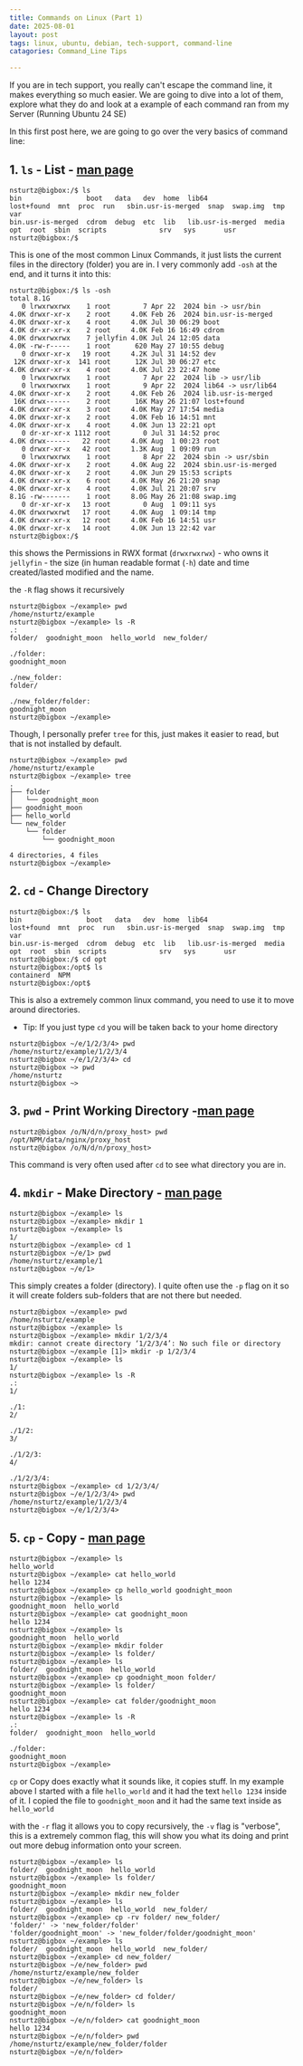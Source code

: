 ```yaml
---
title: Commands on Linux (Part 1)
date: 2025-08-01
layout: post
tags: linux, ubuntu, debian, tech-support, command-line
catagories: Command_Line Tips

---
```


If you are in tech support, you really can't escape the command line, it makes everything so much easier. We are going to dive into a lot of them, explore what they do and look at a example of each command ran from my Server (Running Ubuntu 24 SE) 


In this first post here, we are going to go over the very basics of command line:


## 1. `ls` - List - [man page](https://linux.die.net/man/1/ls)
```
nsturtz@bigbox:/$ ls
bin                boot   data   dev  home  lib64              lost+found  mnt  proc  run   sbin.usr-is-merged  snap  swap.img  tmp  var
bin.usr-is-merged  cdrom  debug  etc  lib   lib.usr-is-merged  media       opt  root  sbin  scripts             srv   sys       usr
nsturtz@bigbox:/$ 
```
This is one of the most common Linux Commands, it just lists the current files in the directory (folder) you are in. 
I very commonly add `-osh` at the end, and it turns it into this:
```
nsturtz@bigbox:/$ ls -osh 
total 8.1G
   0 lrwxrwxrwx    1 root        7 Apr 22  2024 bin -> usr/bin
4.0K drwxr-xr-x    2 root     4.0K Feb 26  2024 bin.usr-is-merged
4.0K drwxr-xr-x    4 root     4.0K Jul 30 06:29 boot
4.0K dr-xr-xr-x    2 root     4.0K Feb 16 16:49 cdrom
4.0K drwxrwxrwx    7 jellyfin 4.0K Jul 24 12:05 data
4.0K -rw-r-----    1 root      620 May 27 10:55 debug
   0 drwxr-xr-x   19 root     4.2K Jul 31 14:52 dev
 12K drwxr-xr-x  141 root      12K Jul 30 06:27 etc
4.0K drwxr-xr-x    4 root     4.0K Jul 23 22:47 home
   0 lrwxrwxrwx    1 root        7 Apr 22  2024 lib -> usr/lib
   0 lrwxrwxrwx    1 root        9 Apr 22  2024 lib64 -> usr/lib64
4.0K drwxr-xr-x    2 root     4.0K Feb 26  2024 lib.usr-is-merged
 16K drwx------    2 root      16K May 26 21:07 lost+found
4.0K drwxr-xr-x    3 root     4.0K May 27 17:54 media
4.0K drwxr-xr-x    2 root     4.0K Feb 16 14:51 mnt
4.0K drwxr-xr-x    4 root     4.0K Jun 13 22:21 opt
   0 dr-xr-xr-x 1112 root        0 Jul 31 14:52 proc
4.0K drwx------   22 root     4.0K Aug  1 00:23 root
   0 drwxr-xr-x   42 root     1.3K Aug  1 09:09 run
   0 lrwxrwxrwx    1 root        8 Apr 22  2024 sbin -> usr/sbin
4.0K drwxr-xr-x    2 root     4.0K Aug 22  2024 sbin.usr-is-merged
4.0K drwxr-xr-x    2 root     4.0K Jun 29 15:53 scripts
4.0K drwxr-xr-x    6 root     4.0K May 26 21:20 snap
4.0K drwxr-xr-x    4 root     4.0K Jul 21 20:07 srv
8.1G -rw-------    1 root     8.0G May 26 21:08 swap.img
   0 dr-xr-xr-x   13 root        0 Aug  1 09:11 sys
4.0K drwxrwxrwt   17 root     4.0K Aug  1 09:14 tmp
4.0K drwxr-xr-x   12 root     4.0K Feb 16 14:51 usr
4.0K drwxr-xr-x   14 root     4.0K Jun 13 22:42 var
nsturtz@bigbox:/$ 
```
this shows the Permissions in RWX format (`drwxrwxrwx`) - who owns it `jellyfin` -  the size (in human readable format (`-h`)  date and time created/lasted modified  and the name.

the `-R` flag shows it recursively
```
nsturtz@bigbox ~/example> pwd
/home/nsturtz/example
nsturtz@bigbox ~/example> ls -R 
.:
folder/  goodnight_moon  hello_world  new_folder/

./folder:
goodnight_moon

./new_folder:
folder/

./new_folder/folder:
goodnight_moon
nsturtz@bigbox ~/example> 
``` 

Though, I personally prefer `tree` for this, just makes it easier to read, but that is not installed by default. 

```
nsturtz@bigbox ~/example> pwd
/home/nsturtz/example
nsturtz@bigbox ~/example> tree
.
├── folder
│   └── goodnight_moon
├── goodnight_moon
├── hello_world
└── new_folder
    └── folder
        └── goodnight_moon

4 directories, 4 files
nsturtz@bigbox ~/example> 
```

## 2. `cd` - Change Directory 
```
nsturtz@bigbox:/$ ls 
bin                boot   data   dev  home  lib64              lost+found  mnt  proc  run   sbin.usr-is-merged  snap  swap.img  tmp  var
bin.usr-is-merged  cdrom  debug  etc  lib   lib.usr-is-merged  media       opt  root  sbin  scripts             srv   sys       usr
nsturtz@bigbox:/$ cd opt
nsturtz@bigbox:/opt$ ls
containerd  NPM
nsturtz@bigbox:/opt$ 
```
This is also a extremely common linux command, you need to use it to move around directories. 

- Tip: If you just type `cd` you will be taken back to your home directory 

```
nsturtz@bigbox ~/e/1/2/3/4> pwd 
/home/nsturtz/example/1/2/3/4
nsturtz@bigbox ~/e/1/2/3/4> cd 
nsturtz@bigbox ~> pwd
/home/nsturtz
nsturtz@bigbox ~> 
```

## 3. `pwd` - Print Working Directory -[man page](https://linux.die.net/man/1/pwd)
```
nsturtz@bigbox /o/N/d/n/proxy_host> pwd
/opt/NPM/data/nginx/proxy_host
nsturtz@bigbox /o/N/d/n/proxy_host> 
```
This command is very often used after `cd`  to see what directory you are in.
## 4. `mkdir` - Make Directory - [man page](https://linux.die.net/man/1/mkdir)
```
nsturtz@bigbox ~/example> ls
nsturtz@bigbox ~/example> mkdir 1
nsturtz@bigbox ~/example> ls
1/
nsturtz@bigbox ~/example> cd 1
nsturtz@bigbox ~/e/1> pwd
/home/nsturtz/example/1
nsturtz@bigbox ~/e/1> 
```
This simply creates a folder (directory). 
I quite often use the `-p` flag on it so it will create folders sub-folders that are not there but needed. 
```
nsturtz@bigbox ~/example> pwd 
/home/nsturtz/example
nsturtz@bigbox ~/example> ls 
nsturtz@bigbox ~/example> mkdir 1/2/3/4
mkdir: cannot create directory ‘1/2/3/4’: No such file or directory
nsturtz@bigbox ~/example [1]> mkdir -p 1/2/3/4
nsturtz@bigbox ~/example> ls
1/
nsturtz@bigbox ~/example> ls -R 
.:
1/

./1:
2/

./1/2:
3/

./1/2/3:
4/

./1/2/3/4:
nsturtz@bigbox ~/example> cd 1/2/3/4/
nsturtz@bigbox ~/e/1/2/3/4> pwd
/home/nsturtz/example/1/2/3/4
nsturtz@bigbox ~/e/1/2/3/4> 
```

## 5. `cp` - Copy - [man page](https://linux.die.net/man/1/cp)

```
nsturtz@bigbox ~/example> ls
hello_world
nsturtz@bigbox ~/example> cat hello_world 
hello 1234
nsturtz@bigbox ~/example> cp hello_world goodnight_moon
nsturtz@bigbox ~/example> ls
goodnight_moon  hello_world
nsturtz@bigbox ~/example> cat goodnight_moon 
hello 1234
nsturtz@bigbox ~/example> ls
goodnight_moon  hello_world
nsturtz@bigbox ~/example> mkdir folder
nsturtz@bigbox ~/example> ls folder/
nsturtz@bigbox ~/example> ls
folder/  goodnight_moon  hello_world
nsturtz@bigbox ~/example> cp goodnight_moon folder/
nsturtz@bigbox ~/example> ls folder/
goodnight_moon
nsturtz@bigbox ~/example> cat folder/goodnight_moon 
hello 1234
nsturtz@bigbox ~/example> ls -R
.:
folder/  goodnight_moon  hello_world

./folder:
goodnight_moon
nsturtz@bigbox ~/example> 
```
`cp` or Copy does exactly what it sounds like, it copies stuff. 
In my example above I started with a file `hello_world` and it had the text `hello 1234` inside of it.  I copied the file to `goodnight_moon` and it had the same text inside as `hello_world` 

with the `-r` flag it allows you to copy recursively, the `-v` flag is "verbose", this  is a extremely common flag, this will show you what its doing and print out more debug information onto your screen. 

```
nsturtz@bigbox ~/example> ls
folder/  goodnight_moon  hello_world
nsturtz@bigbox ~/example> ls folder/
goodnight_moon
nsturtz@bigbox ~/example> mkdir new_folder
nsturtz@bigbox ~/example> ls
folder/  goodnight_moon  hello_world  new_folder/
nsturtz@bigbox ~/example> cp -rv folder/ new_folder/
'folder/' -> 'new_folder/folder'
'folder/goodnight_moon' -> 'new_folder/folder/goodnight_moon'
nsturtz@bigbox ~/example> ls
folder/  goodnight_moon  hello_world  new_folder/
nsturtz@bigbox ~/example> cd new_folder/
nsturtz@bigbox ~/e/new_folder> pwd
/home/nsturtz/example/new_folder
nsturtz@bigbox ~/e/new_folder> ls
folder/
nsturtz@bigbox ~/e/new_folder> cd folder/
nsturtz@bigbox ~/e/n/folder> ls 
goodnight_moon
nsturtz@bigbox ~/e/n/folder> cat goodnight_moon 
hello 1234
nsturtz@bigbox ~/e/n/folder> pwd 
/home/nsturtz/example/new_folder/folder
nsturtz@bigbox ~/e/n/folder> 
```

